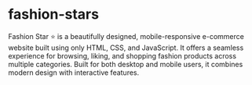 # fashion-stars
Fashion Star ⭐ is a beautifully designed, mobile-responsive e-commerce website built using only HTML, CSS, and JavaScript. It offers a seamless experience for browsing, liking, and shopping fashion products across multiple categories. Built for both desktop and mobile users, it combines modern design with interactive features.
